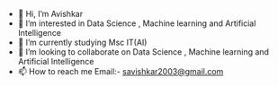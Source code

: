 - 👋 Hi, I’m Avishkar
- 👀 I’m interested in Data Science , Machine learning and Artificial Intelligence 
- 🌱 I’m currently studying Msc IT(AI) 
- 💞️ I’m looking to collaborate on Data Science , Machine learning and Artificial Intelligence 
- 📫 How to reach me Email:- savishkar2003@gmail.com
